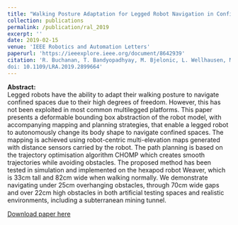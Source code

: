 ```yaml
---
title: "Walking Posture Adaptation for Legged Robot Navigation in Confined Spaces"
collection: publications
permalink: /publication/ral_2019
excerpt: ''
date: 2019-02-15
venue: 'IEEE Robotics and Automation Letters'
paperurl: 'https://ieeexplore.ieee.org/document/8642939'
citation: 'R. Buchanan, T. Bandyopadhyay, M. Bjelonic, L. Wellhausen, M. Hutter and N. Kottege, "Walking Posture Adaptation for Legged Robot Navigation in Confined Spaces," in IEEE Robotics and Automation Letters.
doi: 10.1109/LRA.2019.2899664'
---
```


**Abstract:**<br>
Legged robots have the ability to adapt their walking posture to navigate confined spaces due to their high degrees of freedom. However, this has not been exploited in most common multilegged platforms. This paper presents a deformable bounding box abstraction of the robot model, with accompanying mapping and planning strategies, that enable a legged robot to autonomously change its body shape to navigate confined spaces. The mapping is achieved using robot-centric multi-elevation maps generated with distance sensors carried by the robot. The path planning is based on the trajectory optimisation algorithm CHOMP which creates smooth trajectories while avoiding obstacles. The proposed method has been tested in simulation and implemented on the hexapod robot Weaver, which is 33cm tall and 82cm wide when walking normally. We demonstrate navigating under 25cm overhanging obstacles, through 70cm wide gaps and over 22cm high obstacles in both artificial testing spaces and realistic environments, including a subterranean mining tunnel.

[Download paper here](http://raabuchanan.com/files/2019_ral_buchanan.pdf)